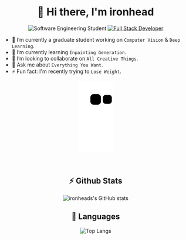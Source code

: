 <div align="center">

# 👋 Hi there, I'm ironhead

![Software Engineering Student](https://img.shields.io/badge/Software%20Engineering-student-brightgreen?style=for-the-badge&logo=/e/)
[![Full Stack Developer](https://img.shields.io/badge/developer-full%20stack-blueviolet?style=for-the-badge&logo=github)](https://github.com/ironheads)

</div>

- 🔭 I’m currently a graduate student working on `Computer Vision` & `Deep Learning`.
- 🌱 I’m currently learning `Inpainting Generation`.
- 👯 I’m looking to collaborate on `All Creative Things`.
- 💬 Ask me about `Everything You Want`.
- ⚡ Fun fact: I'm recently trying to `Lose Weight`. 

<div align="center">

![contribution grid snake](https://github.com/ironheads/ironheads/raw/output/github-contribution-grid-snake.svg)

<br />

## ⚡ Github Stats

![ironheads's GitHub stats](https://github-readme-stats.vercel.app/api?username=ironheads&show_icons=true&theme=radical)

## 🔧 Languages 

![Top Langs](https://github-readme-stats.vercel.app/api/top-langs/?username=ironheads&langs_count=8&layout=compact)


</div>
